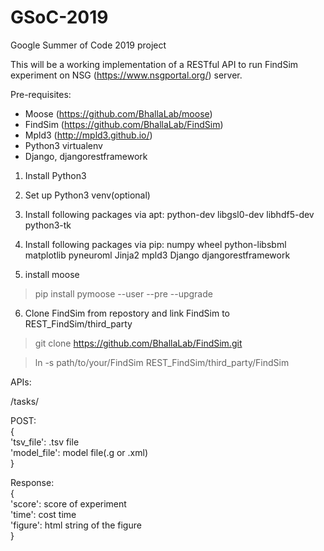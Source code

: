 # GSoC-2019
Google Summer of Code 2019 project

This will be a working implementation of a RESTful API to run FindSim experiment on NSG (https://www.nsgportal.org/) server.

Pre-requisites:

- Moose (https://github.com/BhallaLab/moose)
- FindSim (https://github.com/BhallaLab/FindSim)
- Mpld3 (http://mpld3.github.io/)
- Python3 virtualenv
- Django, djangorestframework

1. Install Python3

2. Set up Python3 venv(optional)

3. Install following packages via apt:
python-dev
libgsl0-dev
libhdf5-dev
python3-tk

4. Install following packages via pip:
numpy
wheel
python-libsbml
matplotlib
pyneuroml
Jinja2
mpld3
Django
djangorestframework

5. install moose

> pip install pymoose --user --pre --upgrade

6. Clone FindSim from repostory and link FindSim to REST_FindSim/third_party

> git clone https://github.com/BhallaLab/FindSim.git

> ln -s path/to/your/FindSim REST_FindSim/third_party/FindSim


APIs:

/tasks/

POST:  
{  
'tsv_file': .tsv file  
'model_file': model file(.g or .xml)  
}  


Response:  
{  
'score': score of experiment  
'time': cost time  
'figure': html string of the figure  
}  
